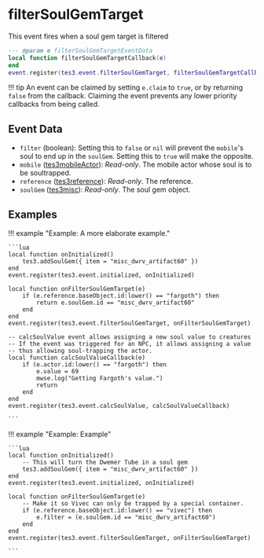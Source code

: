 <!---
	This file is autogenerated. Do not edit this file manually. Your changes will be ignored.
	More information: https://github.com/MWSE/MWSE/tree/master/docs
-->

# filterSoulGemTarget

This event fires when a soul gem target is filtered

```lua
--- @param e filterSoulGemTargetEventData
local function filterSoulGemTargetCallback(e)
end
event.register(tes3.event.filterSoulGemTarget, filterSoulGemTargetCallback)
```

!!! tip
	An event can be claimed by setting `e.claim` to `true`, or by returning `false` from the callback. Claiming the event prevents any lower priority callbacks from being called.

## Event Data

* `filter` (boolean): Setting this to `false` or `nil` will prevent the `mobile`'s soul to end up in the `soulGem`. Setting this to `true` will make the opposite.
* `mobile` ([tes3mobileActor](../../types/tes3mobileActor)): *Read-only*. The mobile actor whose soul is to be soultrapped.
* `reference` ([tes3reference](../../types/tes3reference)): *Read-only*. The reference.
* `soulGem` ([tes3misc](../../types/tes3misc)): *Read-only*. The soul gem object.

## Examples

!!! example "Example: A more elaborate example."

	```lua
	local function onInitialized()
	    tes3.addSoulGem({ item = "misc_dwrv_artifact60" })
	end
	event.register(tes3.event.initialized, onInitialized)
	
	local function onFilterSoulGemTarget(e)
	    if (e.reference.baseObject.id:lower() == "fargoth") then
	        return e.soulGem.id == "misc_dwrv_artifact60"
	    end
	end
	event.register(tes3.event.filterSoulGemTarget, onFilterSoulGemTarget)
	
	-- calcSoulValue event allows assigning a new soul value to creatures
	-- If the event was triggered for an NPC, it allows assigning a value
	-- thus allowing soul-trapping the actor.
	local function calcSoulValueCallback(e)
	    if (e.actor.id:lower() == "fargoth") then
	        e.value = 69
	        mwse.log("Getting Fargoth's value.")
	        return
	    end
	end
	event.register(tes3.event.calcSoulValue, calcSoulValueCallback)

	```

!!! example "Example: Example"

	```lua
	local function onInitialized()
		-- This will turn the Dwemer Tube in a soul gem
		tes3.addSoulGem({ item = "misc_dwrv_artifact60" })
	end
	event.register(tes3.event.initialized, onInitialized)
	
	local function onFilterSoulGemTarget(e)
		-- Make it so Vivec can only be trapped by a special container.
		if (e.reference.baseObject.id:lower() == "vivec") then
			e.filter = (e.soulGem.id == "misc_dwrv_artifact60")
		end
	end
	event.register(tes3.event.filterSoulGemTarget, onFilterSoulGemTarget)

	```

